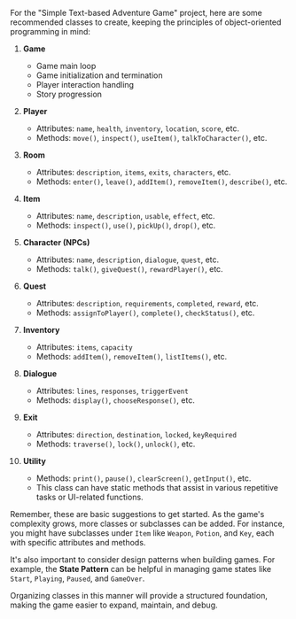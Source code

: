 For the "Simple Text-based Adventure Game" project, here are some recommended classes to create, keeping the principles of object-oriented programming in mind:

1. **Game**
    - Game main loop
    - Game initialization and termination
    - Player interaction handling
    - Story progression

2. **Player**
    - Attributes: `name`, `health`, `inventory`, `location`, `score`, etc.
    - Methods: `move()`, `inspect()`, `useItem()`, `talkToCharacter()`, etc.

3. **Room**
    - Attributes: `description`, `items`, `exits`, `characters`, etc.
    - Methods: `enter()`, `leave()`, `addItem()`, `removeItem()`, `describe()`, etc.

4. **Item**
    - Attributes: `name`, `description`, `usable`, `effect`, etc.
    - Methods: `inspect()`, `use()`, `pickUp()`, `drop()`, etc.

5. **Character (NPCs)**
    - Attributes: `name`, `description`, `dialogue`, `quest`, etc.
    - Methods: `talk()`, `giveQuest()`, `rewardPlayer()`, etc.

6. **Quest**
    - Attributes: `description`, `requirements`, `completed`, `reward`, etc.
    - Methods: `assignToPlayer()`, `complete()`, `checkStatus()`, etc.

7. **Inventory**
    - Attributes: `items`, `capacity`
    - Methods: `addItem()`, `removeItem()`, `listItems()`, etc.

8. **Dialogue**
    - Attributes: `lines`, `responses`, `triggerEvent`
    - Methods: `display()`, `chooseResponse()`, etc.

9. **Exit**
    - Attributes: `direction`, `destination`, `locked`, `keyRequired`
    - Methods: `traverse()`, `lock()`, `unlock()`, etc.

10. **Utility**
    - Methods: `print()`, `pause()`, `clearScreen()`, `getInput()`, etc.
    - This class can have static methods that assist in various repetitive tasks or UI-related functions.

Remember, these are basic suggestions to get started. As the game's complexity grows, more classes or subclasses can be added. For instance, you might have subclasses under `Item` like `Weapon`, `Potion`, and `Key`, each with specific attributes and methods.

It's also important to consider design patterns when building games. For example, the **State Pattern** can be helpful in managing game states like `Start`, `Playing`, `Paused`, and `GameOver`.

Organizing classes in this manner will provide a structured foundation, making the game easier to expand, maintain, and debug.